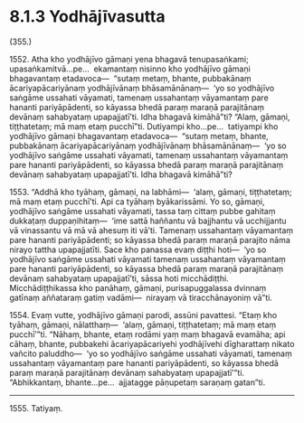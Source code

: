 

# 8.1.3 Yodhājīvasutta




(355.)

1552\. Atha kho yodhājīvo gāmaṇi yena bhagavā tenupasaṅkami; upasaṅkamitvā…pe…  ekamantaṃ nisinno kho yodhājīvo gāmaṇi bhagavantaṃ etadavoca—  “sutaṃ metaṃ, bhante, pubbakānaṃ ācariyapācariyānaṃ yodhājīvānaṃ bhāsamānānaṃ—  ‘yo so yodhājīvo saṅgāme ussahati vāyamati, tamenaṃ ussahantaṃ vāyamantaṃ pare hananti pariyāpādenti, so kāyassa bhedā paraṃ maraṇā parajitānaṃ devānaṃ sahabyataṃ upapajjatī’ti. Idha bhagavā kimāhā”ti? “Alaṃ, gāmaṇi, tiṭṭhatetaṃ; mā maṃ etaṃ pucchī”ti. Dutiyampi kho…pe…  tatiyampi kho yodhājīvo gāmaṇi bhagavantaṃ etadavoca—  “sutaṃ metaṃ, bhante, pubbakānaṃ ācariyapācariyānaṃ yodhājīvānaṃ bhāsamānānaṃ—  ‘yo so yodhājīvo saṅgāme ussahati vāyamati, tamenaṃ ussahantaṃ vāyamantaṃ pare hananti pariyāpādenti, so kāyassa bhedā paraṃ maraṇā parajitānaṃ devānaṃ sahabyataṃ upapajjatī’ti. Idha bhagavā kimāhā”ti?

1553\. “Addhā kho tyāhaṃ, gāmaṇi, na labhāmi—  ‘alaṃ, gāmaṇi, tiṭṭhatetaṃ; mā maṃ etaṃ pucchī’ti. Api ca tyāhaṃ byākarissāmi. Yo so, gāmaṇi, yodhājīvo saṅgāme ussahati vāyamati, tassa taṃ cittaṃ pubbe gahitaṃ dukkaṭaṃ duppaṇihitaṃ—  ‘ime sattā haññantu vā bajjhantu vā ucchijjantu vā vinassantu vā mā vā ahesuṃ iti vā’ti. Tamenaṃ ussahantaṃ vāyamantaṃ pare hananti pariyāpādenti; so kāyassa bhedā paraṃ maraṇā parajito nāma nirayo tattha upapajjatīti. Sace kho panassa evaṃ diṭṭhi hoti—  ‘yo so yodhājīvo saṅgāme ussahati vāyamati tamenaṃ ussahantaṃ vāyamantaṃ pare hananti pariyāpādenti, so kāyassa bhedā paraṃ maraṇā parajitānaṃ devānaṃ sahabyataṃ upapajjatī’ti, sāssa hoti micchādiṭṭhi. Micchādiṭṭhikassa kho panāhaṃ, gāmaṇi, purisapuggalassa dvinnaṃ gatīnaṃ aññataraṃ gatiṃ vadāmi—  nirayaṃ vā tiracchānayoniṃ vā”ti.

1554\. Evaṃ vutte, yodhājīvo gāmaṇi parodi, assūni pavattesi. “Etaṃ kho tyāhaṃ, gāmaṇi, nālatthaṃ—  ‘alaṃ, gāmaṇi, tiṭṭhatetaṃ; mā maṃ etaṃ pucchī’”ti. “Nāhaṃ, bhante, etaṃ rodāmi yaṃ maṃ bhagavā evamāha; api cāhaṃ, bhante, pubbakehi ācariyapācariyehi yodhājīvehi dīgharattaṃ nikato vañcito paluddho—  ‘yo so yodhājīvo saṅgāme ussahati vāyamati, tamenaṃ ussahantaṃ vāyamantaṃ pare hananti pariyāpādenti, so kāyassa bhedā paraṃ maraṇā parajitānaṃ devānaṃ sahabyataṃ upapajjatī’”ti. “Abhikkantaṃ, bhante…pe…  ajjatagge pāṇupetaṃ saraṇaṃ gatan”ti.

---

1555\. Tatiyaṃ.





